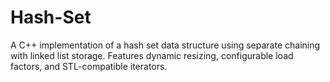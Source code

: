 # Hash-Set
A C++ implementation of a hash set data structure using separate chaining with linked list storage. Features dynamic resizing, configurable load factors, and STL-compatible iterators.
